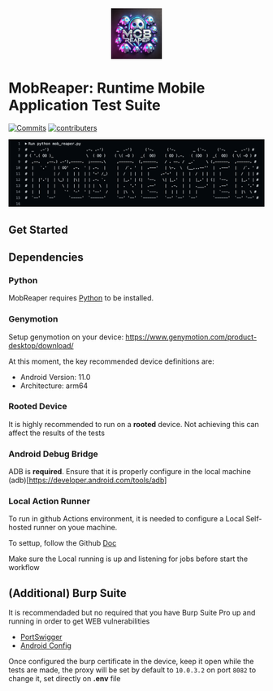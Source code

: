 <img src="assets/logo.webp" width="100" alt="logo" style="margin:40px auto; display: block">

# MobReaper: Runtime Mobile Application Test Suite

[![Commits](https://img.shields.io/github/commit-activity/w/chichou/grapefruit?label=Commits)](https://github.com/cassio-santos-ptk/mobile-automated-workflow/commits/main/)
[![contributers](https://img.shields.io/github/contributors/chichou/grapefruit)](https://github.com/cassio-santos-ptk/mobile-automated-workflow/graphs/contributors)

![Screenshot](assets/screenshot.png)

## Get Started

## Dependencies

### Python
MobReaper requires [Python](https://www.python.org/) to be installed.

### Genymotion
Setup genymotion on your device: https://www.genymotion.com/product-desktop/download/

At this moment, the key recommended device definitions are:

- Android Version: 11.0
- Architecture: arm64

### Rooted Device

It is highly recommended to run on a **rooted** device. Not achieving this can affect the results of the tests

### Android Debug Bridge

ADB is **required**. Ensure that it is properly configure in the local machine (adb)[https://developer.android.com/tools/adb]

### Local Action Runner

To run in github Actions environment, it is needed to configure a Local Self-hosted runner on youe machine.

To settup, follow the Github [Doc](https://docs.github.com/en/actions/hosting-your-own-runners/managing-self-hosted-runners/about-self-hosted-runners)

Make sure the Local running is up and listening for jobs before start the workflow

## (Additional) Burp Suite

It is recommendaded but no required that you have Burp Suite Pro up and running in order to get WEB vulnerabilities

* [PortSwigger](https://portswigger.net/burp)
* [Android Config](https://portswigger.net/burp/documentation/desktop/mobile/config-android-device)

Once configured the burp certificate in the device, keep it open while the tests are made, the proxy will be set by default to `10.0.3.2` on port `8082`
to change it, set directly on **.env** file